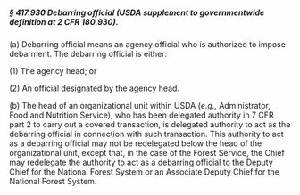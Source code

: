 ##### § 417.930 Debarring official (USDA supplement to governmentwide definition at 2 CFR 180.930). #####

(a) Debarring official means an agency official who is authorized to impose debarment. The debarring official is either:

(1) The agency head; or

(2) An official designated by the agency head.

(b) The head of an organizational unit within USDA (*e.g.,* Administrator, Food and Nutrition Service), who has been delegated authority in 7 CFR part 2 to carry out a covered transaction, is delegated authority to act as the debarring official in connection with such transaction. This authority to act as a debarring official may not be redelegated below the head of the organizational unit, except that, in the case of the Forest Service, the Chief may redelegate the authority to act as a debarring official to the Deputy Chief for the National Forest System or an Associate Deputy Chief for the National Forest System.